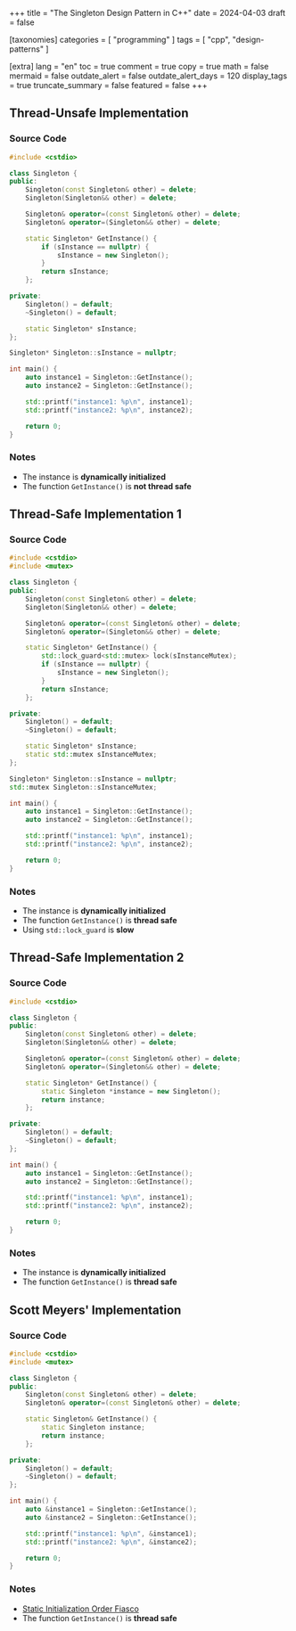+++
title = "The Singleton Design Pattern in C++"
date = 2024-04-03
draft = false

[taxonomies]
categories = [ "programming" ]
tags = [ "cpp", "design-patterns" ]

[extra]
lang = "en"
toc = true
comment = true
copy = true
math = false
mermaid = false
outdate_alert = false
outdate_alert_days = 120
display_tags = true
truncate_summary = false
featured = false
+++

## Thread-Unsafe Implementation

### Source Code

```cpp
#include <cstdio>

class Singleton {
public:
    Singleton(const Singleton& other) = delete;
    Singleton(Singleton&& other) = delete;

    Singleton& operator=(const Singleton& other) = delete;
    Singleton& operator=(Singleton&& other) = delete;

    static Singleton* GetInstance() {
        if (sInstance == nullptr) {
            sInstance = new Singleton();
        }
        return sInstance;
    };

private:
    Singleton() = default;
    ~Singleton() = default;

    static Singleton* sInstance;
};

Singleton* Singleton::sInstance = nullptr;

int main() {
    auto instance1 = Singleton::GetInstance();
    auto instance2 = Singleton::GetInstance();

    std::printf("instance1: %p\n", instance1);
    std::printf("instance2: %p\n", instance2);

    return 0;
}
```

### Notes
- The instance is **dynamically initialized**
- The function `GetInstance()` is **not thread safe**

## Thread-Safe Implementation 1

### Source Code

```cpp
#include <cstdio>
#include <mutex>

class Singleton {
public:
    Singleton(const Singleton& other) = delete;
    Singleton(Singleton&& other) = delete;

    Singleton& operator=(const Singleton& other) = delete;
    Singleton& operator=(Singleton&& other) = delete;

    static Singleton* GetInstance() {
        std::lock_guard<std::mutex> lock(sInstanceMutex);
        if (sInstance == nullptr) {
            sInstance = new Singleton();
        }
        return sInstance;
    };

private:
    Singleton() = default;
    ~Singleton() = default;

    static Singleton* sInstance;
    static std::mutex sInstanceMutex;
};

Singleton* Singleton::sInstance = nullptr;
std::mutex Singleton::sInstanceMutex;

int main() {
    auto instance1 = Singleton::GetInstance();
    auto instance2 = Singleton::GetInstance();

    std::printf("instance1: %p\n", instance1);
    std::printf("instance2: %p\n", instance2);

    return 0;
}
```

### Notes
- The instance is **dynamically initialized**
- The function `GetInstance()` is **thread safe**
- Using `std::lock_guard` is **slow**

## Thread-Safe Implementation 2

### Source Code

```cpp
#include <cstdio>

class Singleton {
public:
    Singleton(const Singleton& other) = delete;
    Singleton(Singleton&& other) = delete;

    Singleton& operator=(const Singleton& other) = delete;
    Singleton& operator=(Singleton&& other) = delete;

    static Singleton* GetInstance() {
        static Singleton *instance = new Singleton();
        return instance;
    };

private:
    Singleton() = default;
    ~Singleton() = default;
};

int main() {
    auto instance1 = Singleton::GetInstance();
    auto instance2 = Singleton::GetInstance();

    std::printf("instance1: %p\n", instance1);
    std::printf("instance2: %p\n", instance2);

    return 0;
}
```

### Notes
- The instance is **dynamically initialized**
- The function `GetInstance()` is **thread safe**

## Scott Meyers' Implementation

### Source Code

```cpp
#include <cstdio>
#include <mutex>

class Singleton {
public:
    Singleton(const Singleton& other) = delete;
    Singleton& operator=(const Singleton& other) = delete;

    static Singleton& GetInstance() {
        static Singleton instance;
        return instance;
    };

private:
    Singleton() = default;
    ~Singleton() = default;
};

int main() {
    auto &instance1 = Singleton::GetInstance();
    auto &instance2 = Singleton::GetInstance();

    std::printf("instance1: %p\n", &instance1);
    std::printf("instance2: %p\n", &instance2);

    return 0;
}
```

### Notes
- [Static Initialization Order Fiasco](https://en.cppreference.com/w/cpp/language/siof)
- The function `GetInstance()` is **thread safe**
